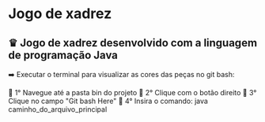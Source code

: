 <h1> Jogo de xadrez</h1>

<h2> ♛ Jogo de xadrez desenvolvido com a linguagem de programação Java</h2>

➡️ Executar o terminal para visualizar as cores das peças no git bash:

📝 1° Navegue até a pasta bin do projeto
📝 2° Clique com o botão direito
📝 3° Clique no campo "Git bash Here"
📝 4° Insira o comando: java caminho_do_arquivo_principal



